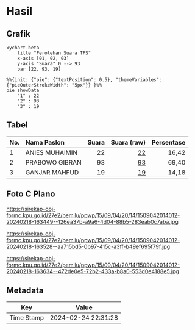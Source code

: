 # Hasil

## Grafik

```mermaid
xychart-beta
    title "Perolehan Suara TPS"
    x-axis [01, 02, 03]
    y-axis "Suara" 0 --> 93
    bar [22, 93, 19]
```

```mermaid
%%{init: {"pie": {"textPosition": 0.5}, "themeVariables": {"pieOuterStrokeWidth": "5px"}} }%%
pie showData
    "1" : 22
    "2" : 93
    "3" : 19
```

## Tabel

| No. | Nama Paslon    | Suara | Suara (raw) | Persentase |
|:--- |:-------------- | -----:| -----------:| ----------:|
| 1   | ANIES MUHAIMIN | 22    | [22][p-1]   | 16,42      |
| 2   | PRABOWO GIBRAN | 93    | [93][p-2]   | 69,40      |
| 3   | GANJAR MAHFUD  | 19    | [19][p-3]   | 14,18      |


[p-1]: https://github.com/gigit-pemilu/pemilu-2024-15-jambi/blob/main/pilpres/hitung-suara/sub/15-jambi/sub/09-tebo/sub/04-rimbo-bujang/sub/2014-perintis-jaya/sub/012-tps/sub/paslon-1.txt
[p-2]: https://github.com/gigit-pemilu/pemilu-2024-15-jambi/blob/main/pilpres/hitung-suara/sub/15-jambi/sub/09-tebo/sub/04-rimbo-bujang/sub/2014-perintis-jaya/sub/012-tps/sub/paslon-2.txt
[p-3]: https://github.com/gigit-pemilu/pemilu-2024-15-jambi/blob/main/pilpres/hitung-suara/sub/15-jambi/sub/09-tebo/sub/04-rimbo-bujang/sub/2014-perintis-jaya/sub/012-tps/sub/paslon-3.txt

## Foto C Plano

https://sirekap-obj-formc.kpu.go.id/27e2/pemilu/ppwp/15/09/04/20/14/1509042014012-20240218-163449--126ea37b-a9a6-4d04-88b5-283eab0c7aba.jpg

https://sirekap-obj-formc.kpu.go.id/27e2/pemilu/ppwp/15/09/04/20/14/1509042014012-20240218-163528--aa715bd5-0b97-415c-a3ff-b49ef695f79f.jpg

https://sirekap-obj-formc.kpu.go.id/27e2/pemilu/ppwp/15/09/04/20/14/1509042014012-20240218-163634--472de0e5-72b2-433a-b8a0-553d0e4188e5.jpg


## Metadata

| Key        | Value               |
| ---------- | ------------------- |
| Time Stamp | 2024-02-24 22:31:28 |



